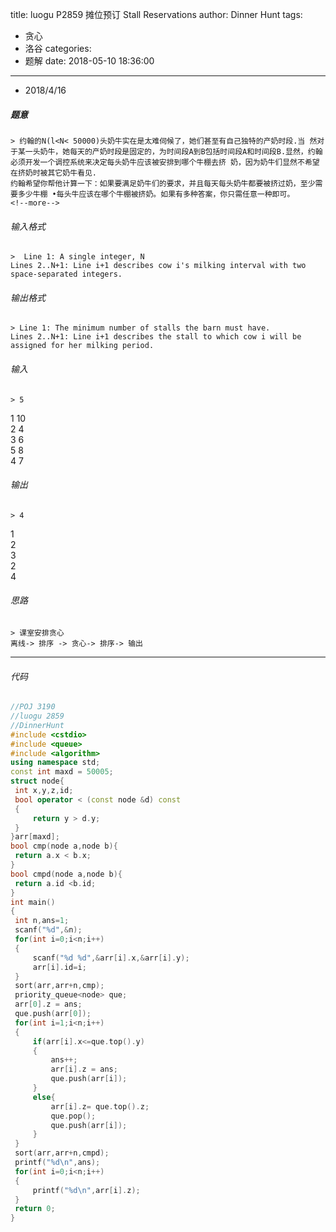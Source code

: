 title: luogu P2859 摊位预订 Stall Reservations
author: Dinner Hunt
tags:
  - 贪心
  - 洛谷
categories:
  - 题解
date: 2018-05-10 18:36:00
---
* 2018/4/16

 ##### 题意  
    > 约翰的N(l<N< 50000)头奶牛实在是太难伺候了，她们甚至有自己独特的产奶时段.当 然对于某一头奶牛，她每天的产奶时段是固定的，为时间段A到B包括时间段A和时间段B.显然，约翰必须开发一个调控系统来决定每头奶牛应该被安排到哪个牛棚去挤 奶，因为奶牛们显然不希望在挤奶时被其它奶牛看见.  
    约翰希望你帮他计算一下：如果要满足奶牛们的要求，并且每天每头奶牛都要被挤过奶，至少需要多少牛棚 •每头牛应该在哪个牛棚被挤奶。如果有多种答案，你只需任意一种即可。
    <!--more-->

 ###### 输入格式
    >  Line 1: A single integer, N  
    Lines 2..N+1: Line i+1 describes cow i's milking interval with two space-separated integers.

 ######  输出格式  
    > Line 1: The minimum number of stalls the barn must have.  
    Lines 2..N+1: Line i+1 describes the stall to which cow i will be assigned for her milking period.  

 ######  输入  
    > 5  
1 10  
2 4  
3 6  
5 8  
4 7  

 ######  输出
    > 4  
1  
2  
3  
2  
4  

 ###### 思路  
    > 课室安排贪心  
    离线-> 排序 -> 贪心-> 排序-> 输出
---       
 ###### 代码
      
   ```cpp
//POJ 3190
//luogu 2859
//DinnerHunt
#include <cstdio>
#include <queue>
#include <algorithm>
using namespace std;
const int maxd = 50005;
struct node{
    int x,y,z,id;
    bool operator < (const node &d) const
    {
        return y > d.y;
    }
}arr[maxd];
bool cmp(node a,node b){
    return a.x < b.x;
}
bool cmpd(node a,node b){
    return a.id <b.id;
}
int main()
{
    int n,ans=1;
    scanf("%d",&n);
    for(int i=0;i<n;i++)
    {
        scanf("%d %d",&arr[i].x,&arr[i].y);
        arr[i].id=i;
    }
    sort(arr,arr+n,cmp);
    priority_queue<node> que;
    arr[0].z = ans;
    que.push(arr[0]);
    for(int i=1;i<n;i++)
    {
        if(arr[i].x<=que.top().y)
        {
            ans++;
            arr[i].z = ans;
            que.push(arr[i]);
        }
        else{ 
            arr[i].z= que.top().z;
            que.pop();
            que.push(arr[i]);
        }
    }
    sort(arr,arr+n,cmpd);
    printf("%d\n",ans);
    for(int i=0;i<n;i++)
    {
        printf("%d\n",arr[i].z);
    }
    return 0;
}
 ```